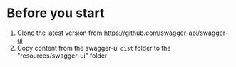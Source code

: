 # Before you start

1. Clone the latest version from https://github.com/swagger-api/swagger-ui
2. Copy content from the swagger-ui `dist` folder to the "resources/swagger-ui" folder
